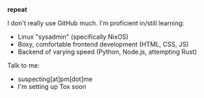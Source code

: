 **repeat**

I don't really use GitHub much. I'm proficient in/still learning:
* Linux "sysadmin" (specifically NixOS)
* Boxy, comfortable frontend development (HTML, CSS, JS)
* Backend of varying speed (Python, Node.js, attempting Rust)

Talk to me:
* suspecting[at]pm[dot]me
* I'm setting up Tox soon
